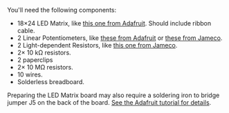 You'll need the following components:

- 18&times;24 LED Matrix, like [this one from Adafruit](http://www.adafruit.com/products/555). Should include ribbon cable.
- 2 Linear Potentiometers, like [these from Adafruit](http://www.adafruit.com/products/562) or [these from Jameco](https://www.jameco.com/webapp/wcs/stores/servlet/ProductDisplay?langId=-1&storeId=10001&catalogId=10001&productId=2118791).
- 2 Light-dependent Resistors, like [this one from Jameco](http://www.jameco.com/webapp/wcs/stores/servlet/Product_10001_10001_202382_-1).
- 2&times; 10 k&Omega; resistors.
- 2 paperclips
- 2&times; 10 M&Omega; resistors.
- 10 wires.
- Solderless breadboard.
 
Preparing the LED Matrix board may also require a soldering iron to bridge jumper J5 on the back of the board. [See the Adafruit tutorial for details](http://learn.adafruit.com/16x24-led-matrix/wiring).
